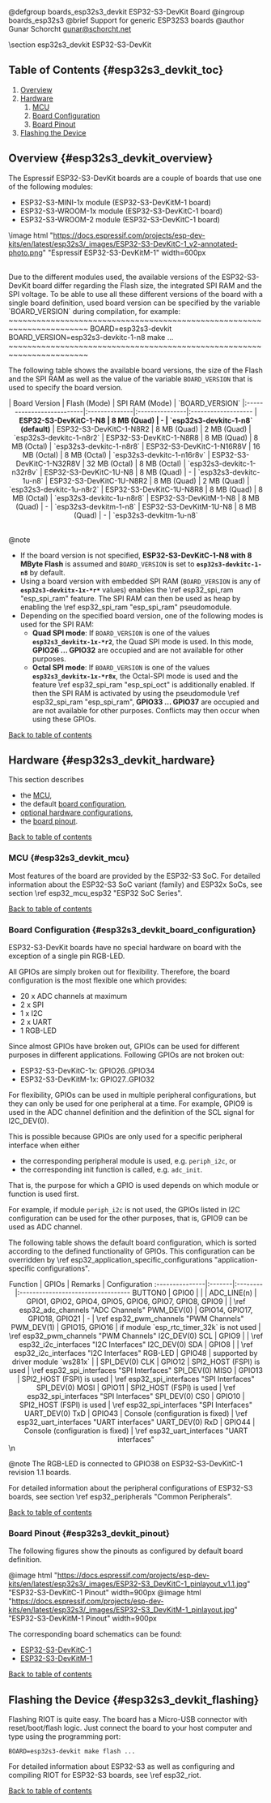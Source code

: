 <!--
SPDX-FileCopyrightText: 2022 Gunar Schorcht
SPDX-License-Identifier: LGPL-2.1-only
-->

@defgroup   boards_esp32s3_devkit ESP32-S3-DevKit Board
@ingroup    boards_esp32s3
@brief      Support for generic ESP32S3 boards
@author     Gunar Schorcht <gunar@schorcht.net>

\section esp32s3_devkit ESP32-S3-DevKit

## Table of Contents {#esp32s3_devkit_toc}

1. [Overview](#esp32s3_devkit_overview)
2. [Hardware](#esp32s3_devkit_hardware)
    1. [MCU](#esp32s3_devkit_mcu)
    2. [Board Configuration](#esp32s3_devkit_board_configuration)
    3. [Board Pinout](#esp32s3_devkit_pinout)
3. [Flashing the Device](#esp32s3_devkit_flashing)

## Overview {#esp32s3_devkit_overview}

The Espressif ESP32-S3-DevKit boards are a couple of boards that use one of
the following modules:

- ESP32-S3-MINI-1x module (ESP32-S3-DevKitM-1 board)
- ESP32-S3-WROOM-1x module (ESP32-S3-DevKitC-1 board)
- ESP32-S3-WROOM-2 module (ESP32-S3-DevKitC-1 board)

\image html "https://docs.espressif.com/projects/esp-dev-kits/en/latest/esp32s3/_images/ESP32-S3-DevKitC-1_v2-annotated-photo.png" "Espressif ESP32-S3-DevKitM-1" width=600px

<br>
Due to the different modules used, the available versions of the
ESP32-S3-DevKit board differ regarding the Flash size, the integrated SPI RAM
and the SPI voltage. To be able to use all these different versions of the
board with a single board definition, used board version can be specified
by the variable `BOARD_VERSION` during compilation, for example:
~~~~~~~~~~~~~~~~~~~~~~~~~~~~~~~~~~~~~~~~~~~~~~~~~~~~~~~~~~~~~~~~~~~~~~~
BOARD=esp32s3-devkit BOARD_VERSION=esp32s3-devkitc-1-n8 make ...
~~~~~~~~~~~~~~~~~~~~~~~~~~~~~~~~~~~~~~~~~~~~~~~~~~~~~~~~~~~~~~~~~~~~~~~

The following table shows the available board versions, the size of the
Flash and the SPI RAM as well as the value of the variable `BOARD_VERSION`
that is used to specify the board version.

<center>
| Board Version             | Flash (Mode)  | SPI RAM (Mode) | `BOARD_VERSION`
|:--------------------------|:--------------|:---------------|:-------------------
| <b>ESP32-S3-DevKitC-1-N8  | 8 MB (Quad)   | -              | `esp32s3-devkitc-1-n8` (default)</b>
| ESP32-S3-DevKitC-1-N8R2   | 8 MB (Quad)   | 2 MB (Quad)    | `esp32s3-devkitc-1-n8r2`
| ESP32-S3-DevKitC-1-N8R8   | 8 MB (Quad)   | 8 MB (Octal)   | `esp32s3-devkitc-1-n8r8`
| ESP32-S3-DevKitC-1-N16R8V | 16 MB (Octal) | 8 MB (Octal)   | `esp32s3-devkitc-1-n16r8v`
| ESP32-S3-DevKitC-1-N32R8V | 32 MB (Octal) | 8 MB (Octal)   | `esp32s3-devkitc-1-n32r8v`
| ESP32-S3-DevKitC-1U-N8    | 8 MB (Quad)   | -              | `esp32s3-devkitc-1u-n8`
| ESP32-S3-DevKitC-1U-N8R2  | 8 MB (Quad)   | 2 MB (Quad)    | `esp32s3-devkitc-1u-n8r2`
| ESP32-S3-DevKitC-1U-N8R8  | 8 MB (Quad)   | 8 MB (Octal)   | `esp32s3-devkitc-1u-n8r8`
| ESP32-S3-DevKitM-1-N8     | 8 MB (Quad)   | -              | `esp32s3-devkitm-1-n8`
| ESP32-S3-DevKitM-1U-N8    | 8 MB (Quad)   | -              | `esp32s3-devkitm-1u-n8`
</center>
<br>

@note
- If the board version is not specified, <b>ESP32-S3-DevKitC-1-N8 with 8 MByte
  Flash</b> is assumed and `BOARD_VERSION` is set to <b>`esp32s3-devkitc-1-n8`</b>
  by default.
- Using a board version with embedded SPI RAM (`BOARD_VERSION` is any of
  <b>`esp32s3-devkitx-1x-*r*`</b> values) enables the
  \ref esp32_spi_ram "esp_spi_ram" feature. The SPI RAM can then be used as
  heap by enabling the \ref esp32_spi_ram "esp_spi_ram" pseudomodule.
- Depending on the specified board version, one of the following modes is used
  for the SPI RAM:
  - **Quad SPI mode**: If `BOARD_VERSION` is one of the values
    <b>`esp32s3_devkitx-1x-*r2`</b>, the Quad SPI mode is used. In this mode,
    **GPIO26 ... GPIO32** are occupied and are not available for other purposes.
  - **Octal SPI mode**: If `BOARD_VERSION` is one of the values
    <b>`esp32s3_devkitx-1x-*r8x`</b>, the Octal-SPI mode is used and the
    feature \ref esp32_spi_ram "esp_spi_oct" is additionally enabled. If
    then the SPI RAM is activated by using the pseudomodule \ref esp32_spi_ram
    "esp_spi_ram", **GPIO33 ... GPIO37** are occupied and are not available
    for other purposes. Conflicts may then occur when using these GPIOs.

[Back to table of contents](#esp32s3_devkit_toc)

## Hardware {#esp32s3_devkit_hardware}

This section describes

- the [MCU](#esp32s3_devkit_mcu),
- the default [board configuration](#esp32s3_devkit_board_configuration),
- [optional hardware configurations](#esp32s3_devkit_optional_hardware),
- the [board pinout](#esp32s3_devkit_pinout).

[Back to table of contents](#esp32s3_devkit_toc)

### MCU {#esp32s3_devkit_mcu}

Most features of the board are provided by the ESP32-S3 SoC. For detailed
information about the ESP32-S3 SoC variant (family) and ESP32x SoCs,
see section \ref esp32_mcu_esp32 "ESP32 SoC Series".

[Back to table of contents](#esp32s3_devkit_toc)

### Board Configuration {#esp32s3_devkit_board_configuration}

ESP32-S3-DevKit boards have no special hardware on board with the exception
of a single pin RGB-LED.

All GPIOs are simply broken out for flexibility. Therefore, the board
configuration is the most flexible one which provides:

- 20 x ADC channels at maximum
- 2 x SPI
- 1 x I2C
- 2 x UART
- 1 RGB-LED

Since almost GPIOs have broken out, GPIOs can be used for different purposes
in different applications. Following GPIOs are not broken out:

- ESP32-S3-DevKitC-1x: GPIO26..GPIO34
- ESP32-S3-DevKitM-1x: GPIO27..GPIO32

For flexibility, GPIOs can be used in multiple peripheral configurations,
but they can only be used for one peripheral at a time. For example, GPIO9
is used in the ADC channel definition and the definition of the SCL signal
for I2C_DEV(0).

This is possible because GPIOs are only used for a specific peripheral
interface when either

- the corresponding peripheral module is used, e.g. `periph_i2c`, or
- the corresponding init function is called, e.g. `adc_init`.

That is, the purpose for which a GPIO is used depends on which module
or function is used first.

For example, if module `periph_i2c` is not used, the GPIOs listed in I2C
configuration can be used for the other purposes, that is, GPIO9 can be
used as ADC channel.

The following table shows the default board configuration, which is sorted
according to the defined functionality of GPIOs. This configuration can be
overridden by \ref esp32_application_specific_configurations
"application-specific configurations".

<center>
Function        | GPIOs  | Remarks | Configuration
:---------------|:-------|:--------|:----------------------------------
BUTTON0         | GPIO0  | | |
ADC_LINE(n)     | GPIO1, GPIO2, GPIO4, GPIO5, GPIO6, GPIO7, GPIO8, GPIO9 | | \ref esp32_adc_channels "ADC Channels"
PWM_DEV(0)      | GPIO14, GPIO17, GPIO18, GPIO21 | - | \ref esp32_pwm_channels "PWM Channels"
PWM_DEV(1)      | GPIO15, GPIO16 | if module `esp_rtc_timer_32k` is not used | \ref esp32_pwm_channels "PWM Channels"
I2C_DEV(0) SCL  | GPIO9  | | \ref esp32_i2c_interfaces "I2C Interfaces"
I2C_DEV(0) SDA  | GPIO8  | | \ref esp32_i2c_interfaces "I2C Interfaces"
RGB-LED         | GPIO48 | supported by driver module `ws281x` | |
SPI_DEV(0) CLK  | GPIO12 | SPI2_HOST (FSPI) is used | \ref esp32_spi_interfaces "SPI Interfaces"
SPI_DEV(0) MISO | GPIO13 | SPI2_HOST (FSPI) is used | \ref esp32_spi_interfaces "SPI Interfaces"
SPI_DEV(0) MOSI | GPIO11 | SPI2_HOST (FSPI) is used | \ref esp32_spi_interfaces "SPI Interfaces"
SPI_DEV(0) CS0  | GPIO10 | SPI2_HOST (FSPI) is used | \ref esp32_spi_interfaces "SPI Interfaces"
UART_DEV(0) TxD | GPIO43 | Console (configuration is fixed) | \ref esp32_uart_interfaces "UART interfaces"
UART_DEV(0) RxD | GPIO44 | Console (configuration is fixed) | \ref esp32_uart_interfaces "UART interfaces"
</center>
\n

@note The RGB-LED is connected to GPIO38 on ESP32-S3-DevKitC-1 revision 1.1 boards.

For detailed information about the peripheral configurations of ESP32-S3
boards, see section \ref esp32_peripherals "Common Peripherals".

[Back to table of contents](#esp32s3_devkit_toc)

### Board Pinout {#esp32s3_devkit_pinout}

The following figures show the pinouts as configured by default board
definition.

@image html "https://docs.espressif.com/projects/esp-dev-kits/en/latest/esp32s3/_images/ESP32-S3_DevKitC-1_pinlayout_v1.1.jpg" "ESP32-S3-DevKitC-1 Pinout" width=900px
@image html "https://docs.espressif.com/projects/esp-dev-kits/en/latest/esp32s3/_images/ESP32-S3_DevKitM-1_pinlayout.jpg" "ESP32-S3-DevKitM-1 Pinout" width=900px

The corresponding board schematics can be found:

- [ESP32-S3-DevKitC-1](https://dl.espressif.com/dl/SCH_ESP32-S3-DEVKITC-1_V1_20210312C.pdf)
- [ESP32-S3-DevKitM-1](https://dl.espressif.com/dl/schematics/SCH_ESP32-S3-DEVKITM-1_V1_20210310A.pdf)

[Back to table of contents](#esp32s3_devkit_toc)

## Flashing the Device {#esp32s3_devkit_flashing}

Flashing RIOT is quite easy. The board has a Micro-USB connector with
reset/boot/flash logic. Just connect the board to your host computer
and type using the programming port:
~~~~~~~~~~~~~~~~~~~~~~~~~~~~~~~~~~~~~~~~~~~~~~~~~~~~~~~~~~~~~~~~~~~~~~~~~~
BOARD=esp32s3-devkit make flash ...
~~~~~~~~~~~~~~~~~~~~~~~~~~~~~~~~~~~~~~~~~~~~~~~~~~~~~~~~~~~~~~~~~~~~~~~~~~
For detailed information about ESP32-S3 as well as configuring and compiling
RIOT for ESP32-S3 boards, see \ref esp32_riot.

[Back to table of contents](#esp32s3_devkit_toc)
